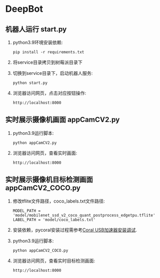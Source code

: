 # DeepBot
## 机器人运行 start.py
1. python3.9环境安装依赖:

    ```
    pip install -r requirements.txt
    ```
2. 将service目录拷贝到树莓派目录下
3. 切换到service目录下，启动机器人服务:

    ```
    python start.py
    ```
4.  浏览器访问网页，点击对应按钮操作:

    ```
    http://localhost:8000
    ```
## 实时展示摄像机画面 appCamCV2.py 
1.  python3.9运行脚本:

    ```
    python appCamCV2.py
    ```
2.  浏览器访问网页，查看实时画面:

    ```
    http://localhost:8000
    ```
## 实时展示摄像机目标检测画面 appCamCV2_COCO.py 
1. 修改tflite文件路径，coco_labels.txt文件路径:

    ```
    MODEL_PATH = 'model/mobilenet_ssd_v2_coco_quant_postprocess_edgetpu.tflite'
    LABEL_PATH = 'model/coco_labels.txt'
    ```
2. 安装依赖，pycoral安装过程需参考[Coral USB加速器安装调试](https://coral.ai/docs/accelerator/get-started/#3-run-a-model-on-the-edge-tpu).
3. python3.9运行脚本:

    ```
    python appCamCV2_COCO.py
    ```
4. 浏览器访问网页，查看实时目标检测画面:

    ```
    http://localhost:8000
    ```